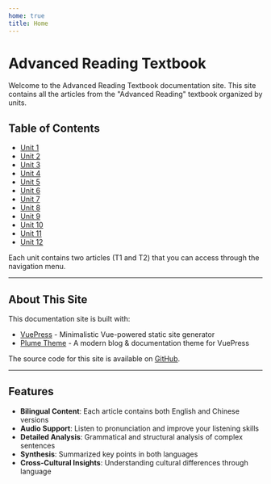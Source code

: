 ```yaml
---
home: true
title: Home
---
```


# Advanced Reading Textbook

Welcome to the Advanced Reading Textbook documentation site. This site contains all the articles from the "Advanced Reading" textbook organized by units.

## Table of Contents

- [Unit 1](/unit1/)
- [Unit 2](/unit2/)
- [Unit 3](/unit3/)
- [Unit 4](/unit4/)
- [Unit 5](/unit5/)
- [Unit 6](/unit6/)
- [Unit 7](/unit7/)
- [Unit 8](/unit8/)
- [Unit 9](/unit9/)
- [Unit 10](/unit10/)
- [Unit 11](/unit11/)
- [Unit 12](/unit12/)

Each unit contains two articles (T1 and T2) that you can access through the navigation menu.

---

## About This Site

This documentation site is built with:
- [VuePress](https://vuepress.vuejs.org/) - Minimalistic Vue-powered static site generator
- [Plume Theme](https://theme-plume.vuejs.press/) - A modern blog & documentation theme for VuePress

The source code for this site is available on [GitHub](https://github.com/idkbungle/advanced-reading).

---

## Features

- **Bilingual Content**: Each article contains both English and Chinese versions
- **Audio Support**: Listen to pronunciation and improve your listening skills
- **Detailed Analysis**: Grammatical and structural analysis of complex sentences
- **Synthesis**: Summarized key points in both languages
- **Cross-Cultural Insights**: Understanding cultural differences through language
